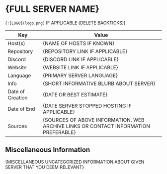 # {FULL SERVER NAME}

{`![LOGO](logo.png)` IF APPLICABLE (DELETE BACKTICKS)}

| Key  | Value |
| ------------- | ------------- |
| Host(s) | {NAME OF HOSTS IF KNOWN} |
| Repository  | {REPOSITORY LINK IF APPLICABLE} |
| Discord  | {DISCORD LINK IF APPLICABLE} |
| Website | {WEBSITE LINK IF APPLICABLE} |
| Language | {PRIMARY SERVER LANGUAGE} |
| Info | {SHORT INFORMATIVE BLURB ABOUT SERVER} |
| Date of Creation | {DATE OR BEST ESTIMATE} |
| Date of End |  {DATE SERVER STOPPED HOSTING IF APPLICABLE} |
| Sources | {SOURCES OF ABOVE INFORMATION. WEB ARCHIVE LINKS OR CONTACT INFORMATION PREFERABLE} |

## Miscellaneous Information

{MISCELLANEOUS UNCATEGORIZED INFORMATION ABOUT GIVEN SERVER THAT YOU DEEM RELEVANT}